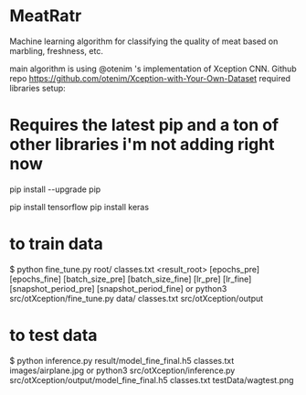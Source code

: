 # MeatRatr

Machine learning algorithm for classifying the quality of meat based on marbling, freshness, etc.

main algorithm is using @otenim 's implementation of Xception CNN. Github repo https://github.com/otenim/Xception-with-Your-Own-Dataset
required libraries setup:

# Requires the latest pip and a ton of other libraries i'm not adding right now

pip install --upgrade pip

pip install tensorflow
pip install keras

# to train data

$ python fine_tune.py root/ classes.txt <result_root> [epochs_pre] [epochs_fine] [batch_size_pre] [batch_size_fine] [lr_pre] [lr_fine] [snapshot_period_pre] [snapshot_period_fine]
or
python3 src/otXception/fine_tune.py data/ classes.txt src/otXception/output

# to test data

$ python inference.py result/model_fine_final.h5 classes.txt images/airplane.jpg
or
python3 src/otXception/inference.py src/otXception/output/model_fine_final.h5 classes.txt testData/wagtest.png
